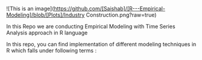 

![This is an image](https://github.com/[Saishab]/[R---Empirical-Modeling]/blob/[Plots]/Industry Construction.png?raw=true)

In this Repo we are conducting Empirical Modeling with Time Series Analysis approach in  R language

In this repo, you can find implementation of different modeling techniques in R which falls under following terms :
